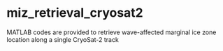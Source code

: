 # miz_retrieval_cryosat2
MATLAB codes are provided to retrieve wave-affected marginal ice zone location along a single CryoSat-2 track
